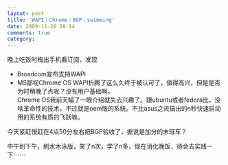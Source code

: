 ```yaml
---
layout: post
title: 'WAPI｜Chrome｜BGP｜swimming'
date: 2009-11-20 18:14
comments: true
category: 
---
```

    

晚上吃饭时掏出手机看订阅，发现  

  * Broadcom宣布支持WAPI
  * MS鄙视Chrome OS
WAPI折腾了这么久终于被认可了，值得高兴，但是是否为时稍晚了点呢？没有用户基础啊。  
Chrome OS我前天瞄了一眼介绍就失去兴趣了。跟ubuntu或者fedora比，没啥革命性的技术，不过就是oem版的系统。不比asus之流搞出的n秒快速启动用的系统有质的飞跃嘛。  
  
今天紧赶慢赶在4点50分左右把BGP验收了，据说是加分的末班车？  
  
中午到下午，刷水木泳版，笑了n次，学了n多，现在消化晚饭，待会去实践一下⋯⋯  

